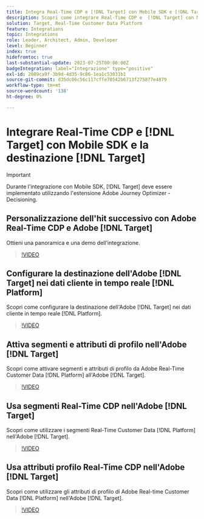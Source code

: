 ```yaml
---
title: Integra Real-Time CDP e [!DNL Target] con Mobile SDK e [!DNL Target] destinazione
description: Scopri come integrare Real-Time CDP e  [!DNL Target] con Mobile SDK e [!DNL Target] destinazione.
solution: Target, Real-Time Customer Data Platform
feature: Integrations
topic: Integrations
role: Leader, Architect, Admin, Developer
level: Beginner
index: true
hidefromtoc: true
last-substantial-update: 2023-07-25T00:00:00Z
badgeIntegration: label="Integrazione" type="positive"
exl-id: 2089ca9f-3b9d-4d35-9c86-1ea1c53031b1
source-git-commit: d35dc06c56c117cffe70542b6713f275877e4879
workflow-type: tm+mt
source-wordcount: '138'
ht-degree: 0%

---
```


# Integrare Real-Time CDP e [!DNL Target] con Mobile SDK e la destinazione [!DNL Target]

>[!IMPORTANT]
>
>Durante l&#39;integrazione con Mobile SDK, [!DNL Target] deve essere implementato utilizzando l&#39;estensione Adobe Journey Optimizer - Decisioning.

## Personalizzazione dell&#39;hit successivo con Adobe Real-Time CDP e Adobe [!DNL Target]

Ottieni una panoramica e una demo dell’integrazione.

>[!VIDEO](https://video.tv.adobe.com/v/340091?quality=12&learn=on)


## Configurare la destinazione dell&#39;Adobe [!DNL Target] nei dati cliente in tempo reale [!DNL Platform]

Scopri come configurare la destinazione dell&#39;Adobe [!DNL Target] nei dati cliente in tempo reale [!DNL Platform].

>[!VIDEO](https://video.tv.adobe.com/v/3418799/?learn=on)

## Attiva segmenti e attributi di profilo nell&#39;Adobe [!DNL Target]

Scopri come attivare segmenti e attributi di profilo da Adobe Real-Time Customer Data [!DNL Platform] all&#39;Adobe [!DNL Target].

>[!VIDEO](https://video.tv.adobe.com/v/3419036/?learn=on)

## Usa segmenti Real-Time CDP nell&#39;Adobe [!DNL Target]

Scopri come utilizzare i segmenti Real-Time Customer Data [!DNL Platform] nell&#39;Adobe [!DNL Target].

>[!VIDEO](https://video.tv.adobe.com/v/3419149/?learn=on)

## Usa attributi profilo Real-Time CDP nell&#39;Adobe [!DNL Target]

Scopri come utilizzare gli attributi di profilo di Adobe Real-time Customer Data [!DNL Platform] nell&#39;Adobe [!DNL Target].

>[!VIDEO](https://video.tv.adobe.com/v/3419318/?learn=on)
